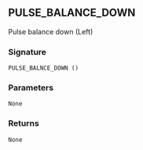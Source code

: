 ## PULSE\_BALANCE\_DOWN

Pulse balance down (Left)


### Signature

`PULSE_BALNCE_DOWN ()`


### Parameters

`None`


### Returns

`None`